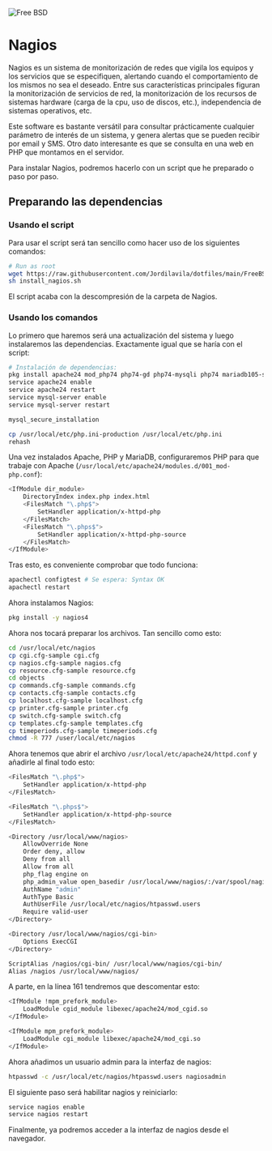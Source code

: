 ![Free BSD](https://img.shields.io/badge/FreeBSD-B50000?style=for-the-badge&logo=freebsd&logoColor=white)

# Nagios

Nagios es un sistema de monitorización de redes que vigila los equipos y los servicios que se especifiquen, alertando cuando el comportamiento de los mismos no sea el deseado. Entre sus características principales figuran la monitorización de servicios de red, la monitorización de los recursos de sistemas hardware (carga de la cpu, uso de discos, etc.), independencia de sistemas operativos, etc.

Este software es bastante versátil para consultar prácticamente cualquier parámetro de interés de un sistema, y genera alertas que se pueden recibir por email y SMS. Otro dato interesante es que se consulta en una web en PHP que montamos en el servidor.

Para instalar Nagios, podremos hacerlo con un script que he preparado o paso por paso.

## Preparando las dependencias

### Usando el script

Para usar el script será tan sencillo como hacer uso de los siguientes comandos:

```bash
# Run as root
wget https://raw.githubusercontent.com/Jordilavila/dotfiles/main/FreeBSD/install_files/install_nagios.sh
sh install_nagios.sh
```

El script acaba con la descompresión de la carpeta de Nagios.

### Usando los comandos

Lo primero que haremos será una actualización del sistema y luego instalaremos las dependencias. Exactamente igual que se haría con el script:

```bash
# Instalación de dependencias:
pkg install apache24 mod_php74 php74-gd php74-mysqli php74 mariadb105-server
service apache24 enable
service apache24 restart
service mysql-server enable
service mysql-server restart

mysql_secure_installation

cp /usr/local/etc/php.ini-production /usr/local/etc/php.ini
rehash
```

Una vez instalados Apache, PHP y MariaDB, configuraremos PHP para que trabaje con Apache (```/usr/local/etc/apache24/modules.d/001_mod-php.conf```):

```bash
<IfModule dir_module>
    DirectoryIndex index.php index.html
    <FilesMatch "\.php$">
        SetHandler application/x-httpd-php
    </FilesMatch>
    <FilesMatch "\.phps$">
        SetHandler application/x-httpd-php-source
    </FilesMatch>
</IfModule>
```

Tras esto, es conveniente comprobar que todo funciona:

```bash
apachectl configtest # Se espera: Syntax OK
apachectl restart
```

Ahora instalamos Nagios:

```bash
pkg install -y nagios4
```

Ahora nos tocará preparar los archivos. Tan sencillo como esto:

```bash
cd /usr/local/etc/nagios
cp cgi.cfg-sample cgi.cfg
cp nagios.cfg-sample nagios.cfg
cp resource.cfg-sample resource.cfg
cd objects
cp commands.cfg-sample commands.cfg
cp contacts.cfg-sample contacts.cfg
cp localhost.cfg-sample localhost.cfg
cp printer.cfg-sample printer.cfg
cp switch.cfg-sample switch.cfg
cp templates.cfg-sample templates.cfg
cp timeperiods.cfg-sample timeperiods.cfg
chmod -R 777 /user/local/etc/nagios
```

Ahora tenemos que abrir el archivo ```/usr/local/etc/apache24/httpd.conf``` y añadirle al final todo esto:

```bash
<FilesMatch "\.php$">
    SetHandler application/x-httpd-php
</FilesMatch>

<FilesMatch "\.phps$">
    SetHandler application/x-httpd-php-source
</FilesMatch>

<Directory /usr/local/www/nagios>
    AllowOverride None
    Order deny, allow
    Deny from all
    Allow from all
    php_flag engine on
    php_admin_value open_basedir /usr/local/www/nagios/:/var/spool/nagios
    AuthName "admin"
    AuthType Basic
    AuthUserFile /usr/local/etc/nagios/htpasswd.users
    Require valid-user
</Directory>

<Directory /usr/local/www/nagios/cgi-bin>
    Options ExecCGI
</Directory>

ScriptAlias /nagios/cgi-bin/ /usr/local/www/nagios/cgi-bin/
Alias /nagios /usr/local/www/nagios/
```

A parte, en la línea 161 tendremos que descomentar esto:

```bash
<IfModule !mpm_prefork_module>
    LoadModule cgid_module libexec/apache24/mod_cgid.so
</IfModule>

<IfModule mpm_prefork_module>
    LoadModule cgi_module libexec/apache24/mod_cgi.so
</IfModule>
```

Ahora añadimos un usuario admin para la interfaz de nagios:

```bash
htpasswd -c /usr/local/etc/nagios/htpasswd.users nagiosadmin
```

El siguiente paso será habilitar nagios y reiniciarlo:

```bash
service nagios enable
service nagios restart
```

Finalmente, ya podremos acceder a la interfaz de nagios desde el navegador.
